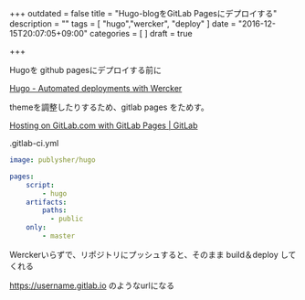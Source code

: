 +++
outdated = false
title = "Hugo-blogをGitLab Pagesにデプロイする"
description = ""
tags = [
"hugo","wercker", "deploy"
]
date = "2016-12-15T20:07:05+09:00"
categories = [
]
draft = true

+++

Hugoを github pagesにデプロイする前に

[Hugo \- Automated deployments with Wercker](https://gohugo.io/tutorials/automated-deployments/)

themeを調整したりするため、gitlab pages をためす。

[Hosting on GitLab\.com with GitLab Pages \| GitLab](https://about.gitlab.com/2016/04/07/gitlab-pages-setup/)

.gitlab-ci.yml

```yaml
image: publysher/hugo

pages:
    script:
        - hugo
    artifacts:
        paths:
          - public
    only:
        - master
```



Werckerいらずで、リポジトリにプッシュすると、そのまま build＆deploy してくれる

https://username.gitlab.io のようなurlになる

